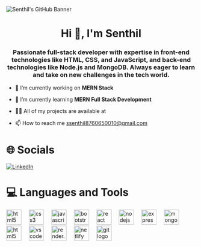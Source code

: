 
![Senthil's GitHub Banner](https://swansoftwaresolutions.com/wp-content/uploads/2020/04/05.14.20-Meet-a-Full-Stack-Developer-Vlad-Ryba.jpg)
<h1 align="center"> Hi 👋, I'm Senthil </h1>
<h3 align="center">Passionate full-stack developer with expertise in front-end technologies like HTML, CSS, and JavaScript, and back-end technologies like Node.js and MongoDB. Always eager to learn and take on new challenges in the tech world.</h3>

  
  - 🔭 I’m currently working on **MERN Stack**<br>
  
  - 🌱 I’m currently learning  **MERN Full Stack Development**<br>
  
  - 👨‍💻 All of my projects are available at []()<br>
  
  - 📫 How to reach me  ssenthil8760650010@gmail.com<br>


  # 🌐 Socials
  
[![LinkedIn](https://img.shields.io/badge/LinkedIn-%230077B5.svg?logo=linkedin&logoColor=white)](https://www.linkedin.com/in/senthil-s-110499s/)

  # 💻 Languages and Tools
<p><img src="https://cdn.jsdelivr.net/gh/devicons/devicon/icons/html5/html5-original.svg" height="40" alt="html5 logo"  />
  <img width="12" />

  <img src="https://cdn.jsdelivr.net/gh/devicons/devicon/icons/css3/css3-original.svg" height="40" alt="css3 logo"  />
  <img width="12" />

  <img src="https://cdn.jsdelivr.net/gh/devicons/devicon/icons/javascript/javascript-original.svg" height="40" alt="javascript logo"  />
  <img width="12" />

  <img src="https://cdn.jsdelivr.net/gh/devicons/devicon/icons/bootstrap/bootstrap-original.svg" height="40" alt="bootstrap logo"  />
  <img width="12" />
  
  <img src="https://skillicons.dev/icons?i=react" height="40" alt="react logo"  />
  <img width="12" />

  <img src="https://www.svgrepo.com/show/376337/node-js.svg" height="40" alt="nodejs logo"  />
  <img width="12" />

  <img src="https://www.svgrepo.com/show/353724/express.svg" height="40" alt="expressjs logo"  />
  <img width="12" />

  <img src="https://www.svgrepo.com/show/303232/mongodb-logo.svg" height="40" alt="mongodb logo"  />
  <img width="12" />

  <img src="https://cdn4.quintetsolutions.com/img/services/solutions/mysql_workbench_service_provider_india.jpg" height="40" alt="html5 logo"  />
  <img width="12" />

  <img src="https://cdn.simpleicons.org/visualstudiocode/007ACC" height="40" alt="vscode logo"  />
  <img width="12" />

  <img src="https://global.discourse-cdn.com/business6/uploads/render/original/2X/a/ad2cd49c57c27455f695b61f3f8a01571697b336.svg" height="40" alt="render.com logo"  />
  <img width="12" />

  <img src="https://cdn.simpleicons.org/netlify/00C7B7" height="40" alt="netlify logo"  />
  <img width="12" />

  <img src="https://cdn.simpleicons.org/git/F05032" height="40" alt="git logo"  />
  <img width="12" /> </p>

<!---
Senthil110499/Senthil110499 is a ✨ special ✨ repository because its `README.md` (this file) appears on your GitHub profile.
You can click the Preview link to take a look at your changes.
--->
